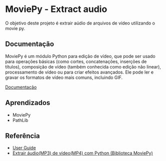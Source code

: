 
# MoviePy - Extract audio

O objetivo deste projeto é extrair aúdio de arquivos de vídeo utilizando o movie py.
## Documentação

MoviePy é um módulo Python para edição de vídeo, que pode ser usado para operações básicas (como cortes, concatenações, inserções de títulos), composição de vídeo (também conhecida como edição não linear), processamento de vídeo ou para criar efeitos avançados. Ele pode ler e gravar os formatos de vídeo mais comuns, incluindo GIF.

[Documentação](https://zulko.github.io/moviepy/)


## Aprendizados

- MoviePy
- PathLib
## Referência

- [User Guide](https://zulko.github.io/moviepy/)
- [Extrair áudio(MP3) de vídeo(MP4) com Python (Biblioteca MoviePy)](https://www.youtube.com/watch?v=h_kVR8ZTU7s&t=400s)
